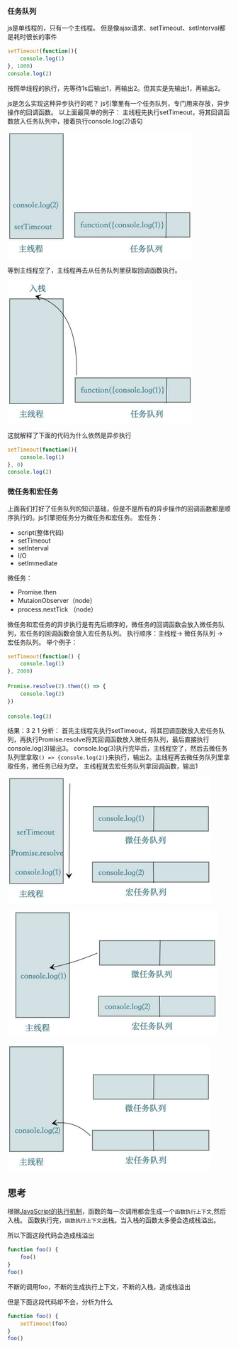 ### 任务队列
js是单线程的，只有一个主线程。
但是像ajax请求、setTimeout、setInterval都是耗时很长的事件
```javascript
setTimeout(function(){
	console.log(1)
}, 1000)
console.log(2)
```
按照单线程的执行，先等待1s后输出1，再输出2。但其实是先输出1，再输出2。

js是怎么实现这种异步执行的呢？
js引擎里有一个任务队列，专门用来存放，异步操作的回调函数。
以上面最简单的例子：
主线程先执行setTimeout，将其回调函数放入任务队列中，接着执行console.log(2)语句

![事件循环机制图](/articles/javascript/eventloop1.jpg)

等到主线程空了，主线程再去从任务队列里获取回调函数执行。

![事件循环机制图](/articles/javascript/eventloop2.jpg)

这就解释了下面的代码为什么依然是异步执行
```javascript
setTimeout(function(){
	console.log(1)
}, 0)
console.log(2)
```

### 微任务和宏任务
上面我们打好了任务队列的知识基础，但是不是所有的异步操作的回调函数都是顺序执行的。js引擎把任务分为微任务和宏任务。
宏任务：
* script(整体代码)
* setTimeout
* setInterval
* I/O
* setImmediate

微任务：
* Promise.then
* MutaionObserver（node）
* process.nextTick （node）

微任务和宏任务的异步执行是有先后顺序的，微任务的回调函数会放入微任务队列，宏任务的回调函数会放入宏任务队列。
执行顺序：主线程-> 微任务队列 -> 宏任务队列。
举个例子：
```javascript
setTimeout(function() {
	console.log(1)
}, 2000)

Promise.resolve(2).then(() => {
	console.log(2)
})

console.log(3)
```

结果：3 2 1
分析：
首先主线程先执行setTimeout，将其回调函数放入宏任务队列，再执行Promise.resolve将其回调函数放入微任务队列，最后直接执行console.log(3)输出3。
console.log(3)执行完毕后，主线程空了，然后去微任务队列里拿取`() => {console.log(2)}`来执行，输出2。主线程再去微任务队列里拿取任务，微任务已经为空。
主线程就去宏任务队列拿回调函数，输出1

![事件循环机制图](/articles/javascript/eventloop3.jpg)

![事件循环机制图](/articles/javascript/eventloop4.jpg)

![事件循环机制图](/articles/javascript/eventloop5.jpg)


## 思考
根据[JavaScript的执行机制](https://github.com/fairySusan/Blog/blob/master/articles/javascript/JavaScript的执行机制.md)，函数的每一次调用都会生成一个`函数执行上下文`,然后入栈。
函数执行完，`函数执行上下文`出栈。当入栈的函数太多便会造成栈溢出。

所以下面这段代码会造成栈溢出
```javascript
function foo() {
	foo()
}
foo()
```
不断的调用foo，不断的生成执行上下文，不断的入栈，造成栈溢出


但是下面这段代码却不会，分析为什么
```javascript
function foo() {
	setTimeout(foo)
}
foo()
```
